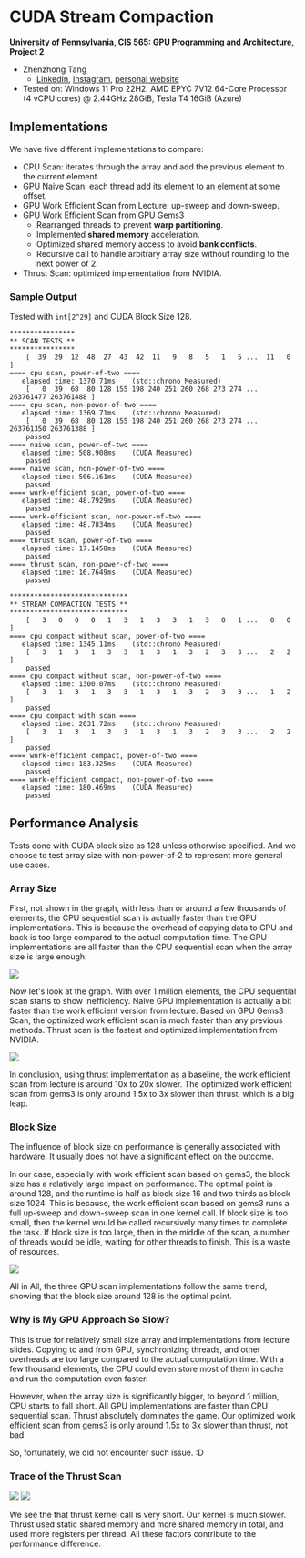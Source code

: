 CUDA Stream Compaction
======================

**University of Pennsylvania, CIS 565: GPU Programming and Architecture, Project 2**

* Zhenzhong Tang
  * [LinkedIn](https://www.linkedin.com/in/zhenzhong-anthony-tang-82334a210), [Instagram](https://instagram.com/toytag12), [personal website](https://toytag.net/)
* Tested on: Windows 11 Pro 22H2, AMD EPYC 7V12 64-Core Processor (4 vCPU cores) @ 2.44GHz 28GiB, Tesla T4 16GiB (Azure)

## Implementations

We have five different implementations to compare:
- CPU Scan: iterates through the array and add the previous element to the current element.
- GPU Naive Scan: each thread add its element to an element at some offset.
- GPU Work Efficient Scan from Lecture: up-sweep and down-sweep.
- GPU Work Efficient Scan from GPU Gems3
  - Rearranged threads to prevent **warp partitioning**.
  - Implemented **shared memory** acceleration.
  - Optimized shared memory access to avoid **bank conflicts**.
  - Recursive call to handle arbitrary array size without rounding to the next power of 2.
- Thrust Scan: optimized implementation from NVIDIA.

### Sample Output
Tested with `int[2^29]` and CUDA Block Size 128.

```
****************
** SCAN TESTS **
****************
    [  39  29  12  48  27  43  42  11   9   8   5   1   5 ...  11   0 ]
==== cpu scan, power-of-two ====
   elapsed time: 1370.71ms    (std::chrono Measured)
    [   0  39  68  80 128 155 198 240 251 260 268 273 274 ... 263761477 263761488 ]
==== cpu scan, non-power-of-two ====
   elapsed time: 1369.71ms    (std::chrono Measured)
    [   0  39  68  80 128 155 198 240 251 260 268 273 274 ... 263761350 263761388 ]
    passed
==== naive scan, power-of-two ====
   elapsed time: 508.908ms    (CUDA Measured)
    passed
==== naive scan, non-power-of-two ====
   elapsed time: 506.161ms    (CUDA Measured)
    passed
==== work-efficient scan, power-of-two ====
   elapsed time: 48.7929ms    (CUDA Measured)
    passed
==== work-efficient scan, non-power-of-two ====
   elapsed time: 48.7834ms    (CUDA Measured)
    passed
==== thrust scan, power-of-two ====
   elapsed time: 17.1458ms    (CUDA Measured)
    passed
==== thrust scan, non-power-of-two ====
   elapsed time: 16.7649ms    (CUDA Measured)
    passed

*****************************
** STREAM COMPACTION TESTS **
*****************************
    [   3   0   0   0   1   3   1   3   3   1   3   0   1 ...   0   0 ]
==== cpu compact without scan, power-of-two ====
   elapsed time: 1345.11ms    (std::chrono Measured)
    [   3   1   3   1   3   3   1   3   1   3   2   3   3 ...   2   2 ]
    passed
==== cpu compact without scan, non-power-of-two ====
   elapsed time: 1300.07ms    (std::chrono Measured)
    [   3   1   3   1   3   3   1   3   1   3   2   3   3 ...   1   2 ]
    passed
==== cpu compact with scan ====
   elapsed time: 2031.72ms    (std::chrono Measured)
    [   3   1   3   1   3   3   1   3   1   3   2   3   3 ...   2   2 ]
    passed
==== work-efficient compact, power-of-two ====
   elapsed time: 183.325ms    (CUDA Measured)
    passed
==== work-efficient compact, non-power-of-two ====
   elapsed time: 180.469ms    (CUDA Measured)
    passed
```


## Performance Analysis
Tests done with CUDA block size as 128 unless otherwise specified. And we choose to test array size with non-power-of-2 to represent more general use cases.

### Array Size

First, not shown in the graph, with less than or around a few thousands of elements, the CPU sequential scan is actually faster than the GPU implementations. This is because the overhead of copying data to GPU and back is too large compared to the actual computation time. The GPU implementations are all faster than the CPU sequential scan when the array size is large enough.

![](img/Runtime%20Comparison%20for%20CPU%20and%20GPU%20Scan.svg)

Now let's look at the graph. With over 1 million elements, the CPU sequential scan starts to show inefficiency. Naive GPU implementation is actually a bit faster than the work efficient version from lecture. Based on GPU Gems3 Scan, the optimized work efficient scan is much faster than any previous methods. Thrust scan is the fastest and optimized implementation from NVIDIA.

![](img/Runtime%20Comparison%20for%20CPU%20and%20GPU%20Scan%20Bar.svg)

In conclusion, using thrust implementation as a baseline, the work efficient scan from lecture is around 10x to 20x slower. The optimized work efficient scan from gems3 is only around 1.5x to 3x slower than thrust, which is a big leap.

### Block Size

The influence of block size on performance is generally associated with hardware. It usually does not have a significant effect on the outcome.

In our case, especially with work efficient scan based on gems3, the block size has a relatively large impact on performance. The optimal point is around 128, and the runtime is half as block size 16 and two thirds as block size 1024. This is because, the work efficient scan based on gems3 runs a full up-sweep and down-sweep scan in one kernel call. If block size is too small, then the kernel would be called recursively many times to complete the task. If block size is too large, then in the middle of the scan, a number of threads would be idle, waiting for other threads to finish. This is a waste of resources.

![](img/Runtime%20Comparison%20for%20GPU%20Scan%20with%20different%20CUDA%20Block%20Size.svg)

All in All, the three GPU scan implementations follow the same trend, showing that the block size around 128 is the optimal point.

### Why is My GPU Approach So Slow?

This is true for relatively small size array and implementations from lecture slides. Copying to and from GPU, synchronizing threads, and other overheads are too large compared to the actual computation time. With a few thousand elements, the CPU could even store most of them in cache and run the computation even faster.

However, when the array size is significantly bigger, to beyond 1 million, CPU starts to fall short. All GPU implementations are faster than CPU sequential scan. Thrust absolutely dominates the game. Our optimized work efficient scan from gems3 is only around 1.5x to 3x slower than thrust, not bad.

So, fortunately, we did not encounter such issue. :D

### Trace of the Thrust Scan

![](img/trace-thrust.png)
![](img/trace-gems3.png)

We see the that thrust kernel call is very short. Our kernel is much slower. Thrust used static shared memory and more shared memory in total, and used more registers per thread. All these factors contribute to the performance difference.
